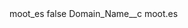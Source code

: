 <?xml version="1.0" encoding="UTF-8"?>
<CustomMetadata xmlns="http://soap.sforce.com/2006/04/metadata" xmlns:xsi="http://www.w3.org/2001/XMLSchema-instance" xmlns:xsd="http://www.w3.org/2001/XMLSchema">
    <label>moot_es</label>
    <protected>false</protected>
    <values>
        <field>Domain_Name__c</field>
        <value xsi:type="xsd:string">moot.es</value>
    </values>
</CustomMetadata>
